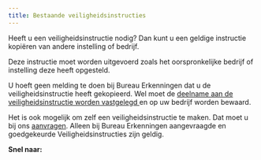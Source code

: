 ```yaml
---
title: Bestaande veiligheidsinstructies
---
```

Heeft u een veiligheidsinstructie nodig? Dan kunt u een geldige instructie kopiëren van andere instelling of bedrijf. 

Deze instructie moet worden uitgevoerd zoals het oorspronkelijke bedrijf of instelling deze heeft opgesteld. 

U hoeft geen melding te doen bij Bureau Erkenningen dat u de veiligheidsinstructie heeft gekopieerd. Wel moet de [deelname aan de veiligheidsinstructie worden vastgelegd ](http://erkenningencontentsite.netlify.com/licenties/welke-licenties-zijn-er/veiligheidsinstructies-administreren/)en op uw bedrijf worden bewaard.

Het is ook mogelijk om zelf een veiligheidsinstructie te maken. Dat moet u bij ons [aanvragen](/licenties/welke-licenties-zijn-er/aanvragen-veiligheidsinstructie/). Alleen bij Bureau Erkenningen aangevraagde en goedgekeurde Veiligheidsinstructies zijn geldig.

**Snel naar:**

<link-container>

<link-button link='{"name": "Veiligheids instructie aanvragen","url": "/licenties/welke-licenties-zijn-er/veiligheidsinstructies-aanvragen"}' />

</link-container>

<link-container>

<link-button link='{"name": "Veiligheids instructie registreren","url": "/licenties/welke-licenties-zijn-er/veiligheidsinstructies- registreren"}' />

</link-container>
